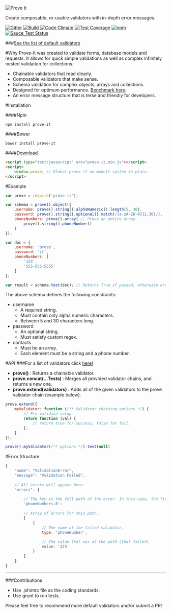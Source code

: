 ![Prove It](https://raw.githubusercontent.com/DylanPiercey/Prove-It/master/prove-logo.png)

Create composable, re-usable validators with in-depth error messages.

[![Gitter](https://badges.gitter.im/Join%20Chat.svg)](https://gitter.im/DylanPiercey/Prove-It?utm_source=badge&utm_medium=badge&utm_campaign=pr-badge&utm_content=badge)
[![Build](https://travis-ci.org/DylanPiercey/Prove-It.svg?branch=master)](https://travis-ci.org/DylanPiercey/Prove-It)
[![Code Climate](https://codeclimate.com/github/DylanPiercey/Prove-It/badges/gpa.svg)](https://codeclimate.com/github/DylanPiercey/Prove-It)
[![Test Coverage](https://codeclimate.com/github/DylanPiercey/Prove-It/badges/coverage.svg)](https://codeclimate.com/github/DylanPiercey/Prove-It)
[![npm](https://img.shields.io/npm/dm/prove-it.svg)](https://www.npmjs.com/package/prove-it)
[![Sauce Test Status](https://saucelabs.com/browser-matrix/dylanpiercey.svg)](https://saucelabs.com/u/dylanpiercey)

###[See the list of default validators](https://github.com/DylanPiercey/Prove-It/blob/master/Validators.md)

#Why
Prove-It was created to validate forms, database models and requests.
It allows for quick simple validations as well as complex infinitely nested validation for collections.

* Chainable validators that read clearly.
* Composable validators that make sense.
* Schema validation for complex objects, arrays and collections.
* Designed for optimum performance. [Benchmark here](http://jsperf.com/prove-it-vs-joi).
* An error message structure that is terse and friendly for developers.

#Installation

####Npm
```Console
npm install prove-it
```

####Bower
```Console
bower install prove-it

```

####[Download](https://raw.githubusercontent.com/DylanPiercey/Prove-It/master/bin/prove-it.min.js)
```HTML
<script type="text/javascript" src="prove-it.min.js"></script>
<script>
    window.prove; // Global prove if no module system in place.
</script>
```
#Example

```JavaScript
var prove = require('prove-it');

var schema = prove().object({
    username: prove().string().alphaNumeric().length(5, 30),
    password: prove().string().optional().match(/[a-zA-Z0-9]{2,30}/),
    phoneNumbers: prove().array( // Prove an entire array.
        prove().string().phoneNumber()
    )
});

var doc = {
    username: 'prove',
    password: 'it',
    phoneNumbers: [
        '123',
        '555-555-5555'
    ]
};

var result = schema.test(doc); // Returns True if passed, otherwise error object.
```

The above schema defines the following constraints:

* username
    * A required string.
    * Must contain only alpha numeric characters.
    * Between 5 and 30 characters long.
* password
    * An optional string.
    * Must satisfy custom regex.
* contacts
    * Must be an array.
    * Each element must be a string and a phone number.

#API
###For a list of validators click [here!](https://github.com/DylanPiercey/Prove-It/blob/master/Validators.md)
* **prove()** : Returns a chainable validator.
* **prove.concat(...Tests)** : Merges all provided validator chains, and returns a new one.
* **prove.extend(validators)** : Adds all of the given validators to the prove validator chain (example below).
```JavaScript
prove.extend({
    myValidator: function (/** Validator chaining options */) {
        // Pre validate setup
        return function (val) {
            // return true for success, false for fail.
        };
    }
});

prove().myValidator(/** options */).test(null)
```

#Error Structure

```JavaScript
{
    "name": "ValidationError",
    "message": "Validation Failed",
    
    // All errors will appear here.
    "errors": {
        
        // The key is the full path of the error. In this case, the first phone number.
        'phoneNumbers.0':
        
        // Array of errors for this path.
        [
            {
                // The name of the failed validator.
                type: 'phoneNumber',
                
                // The value that was at the path (that failed).
                value: '123'
            }
        ]
    }
}
```

---

###Contributions

* Use .jshintrc file as the coding standards.
* Use grunt to run tests.

Please feel free to recommend more default validators and/or submit a PR!
